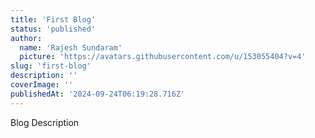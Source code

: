 ```yaml
---
title: 'First Blog'
status: 'published'
author:
  name: 'Rajesh Sundaram'
  picture: 'https://avatars.githubusercontent.com/u/153055404?v=4'
slug: 'first-blog'
description: ''
coverImage: ''
publishedAt: '2024-09-24T06:19:28.716Z'
---
```


Blog Description